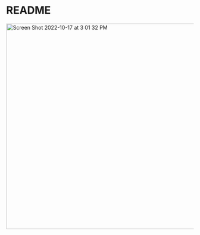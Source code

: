 # README


<img width="554" alt="Screen Shot 2022-10-17 at 3 01 32 PM" src="https://user-images.githubusercontent.com/110333328/196272285-e76ef804-a0c7-4fd1-be79-b0899605298e.png">
